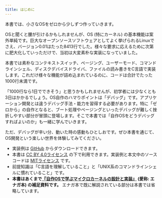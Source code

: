 ```yaml
---
title: はじめに
---
```


本書では、小さなOSをゼロから少しずつ作っていきます。

OSと聞くと腰が引けるかもしれませんが、OS (特にカーネル) の基本機能は案外単純です。巨大なオープンソースソフトウェアとしてよく挙げられるLinuxでさえ、バージョン0.01はたった8413行でした。様々な要求に応えるために次第に肥大化していっただけで、当初は大変素朴な実装になっていました。

本書では素朴なコンテキストスイッチ、ページング、ユーザーモード、コマンドラインシェル、ディスクデバイスドライバ、ファイルの読み書きをC言語で実装します。これだけ様々な機能が詰め込まれているのに、コードは合計でたった1000行未満です。

「1000行なら1日でできそう」と思うかもしれませんが、初学者には少なくとも3日はかかるでしょう。OS自作のハマりポイントは「デバッグ」です。アプリケーション開発とは違うデバッグ手法・能力を習得する必要があります。特に「ゼロから」の自作となると、ブート処理やページングといったデバッグが難しく挫折しやすい部分が冒頭に登場します。そこで本書では「自作OSをどうデバッグすればよいのか」も一緒に学んでいきます。

ただ、デバッグが辛い分、動いた時の感動もひとしおです。ぜひ本書を通じて、OS開発という楽しい世界を体験してみてください。

- 実装例は [GitHub](https://github.com/nuta/operating-system-in-1000-lines) からダウンロードできます。
- 本書は [CC BY 4.0ライセンス](https://creativecommons.jp/faq) の下で利用できます。実装例と本文中のソースコードは [MITライセンス](https://opensource.org/licenses/MIT) です。
- 前提知識は「C言語を理解していること」と「UNIX系のコマンドラインシェルに慣れていること」です。
- **本書はあくまで[『自作OSで学ぶマイクロカーネルの設計と実装』](https://www.shuwasystem.co.jp/book/9784798068718.html) (愛称: エナガ本) の補足資料です。** エナガ本で既に解説されている部分は本書では省略しています。
